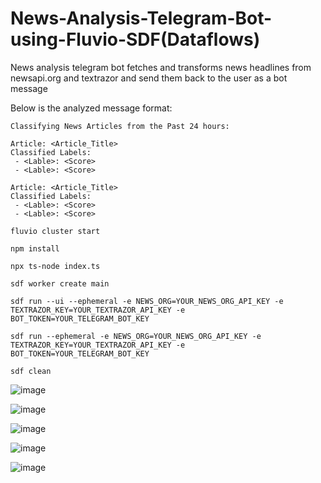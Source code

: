 # News-Analysis-Telegram-Bot-using-Fluvio-SDF(Dataflows)
News analysis telegram bot fetches and transforms news headlines from newsapi.org and textrazor and send them back to the user as a bot message 

Below is the analyzed message format:

```
Classifying News Articles from the Past 24 hours:

Article: <Article_Title>
Classified Labels:
 - <Lable>: <Score>
 - <Lable>: <Score>

Article: <Article_Title>
Classified Labels:
 - <Lable>: <Score>
 - <Lable>: <Score>
```


```
fluvio cluster start
```

```
npm install
```

```
npx ts-node index.ts
```

```
sdf worker create main
```

```
sdf run --ui --ephemeral -e NEWS_ORG=YOUR_NEWS_ORG_API_KEY -e TEXTRAZOR_KEY=YOUR_TEXTRAZOR_API_KEY -e BOT_TOKEN=YOUR_TELEGRAM_BOT_KEY
```

```
sdf run --ephemeral -e NEWS_ORG=YOUR_NEWS_ORG_API_KEY -e TEXTRAZOR_KEY=YOUR_TEXTRAZOR_API_KEY -e BOT_TOKEN=YOUR_TELEGRAM_BOT_KEY
```

```
sdf clean
```

![image](https://github.com/user-attachments/assets/dae9febf-39f6-4713-b2e2-f4d754ce2209)


![image](https://github.com/user-attachments/assets/eec1fcb6-9a43-48c4-8263-35ecdf7caf87)

![image](https://github.com/user-attachments/assets/9c1ba7e7-9ead-43dc-aa7b-b2c2a09f4cd5)

![image](https://github.com/user-attachments/assets/70682023-ccea-47f6-a24f-dedfc12a700c)


![image](https://github.com/user-attachments/assets/a7e8a121-1fa6-4bf5-bfb9-752e90ec7307)


